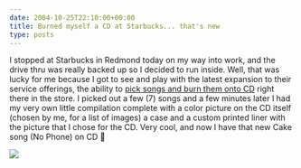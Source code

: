 ```yaml
---
date: 2004-10-25T22:10:00+00:00
title: Burned myself a CD at Starbucks... that's new
type: posts
---
```

I stopped at Starbucks in Redmond today on my way into work, and the drive thru was really backed up so I decided to run inside. Well, that was lucky for me because I got to see and play with the latest expansion to their service offerings, the ability to [pick songs and burn them onto CD](http://www.starbucks.com/hearmusic) right there in the store. I picked out a few (7) songs and a few minutes later I had my very own little compilation complete with a color picture on the CD itself (chosen by me, for a list of images) a case and a custom printed liner with the picture that I chose for the CD. Very cool, and now I have that new Cake song (No Phone) on CD 🙂

![](http://www.textamerica.com/user.images.x/64/IMG_364864/_1025/T40410251221111.jpg)
